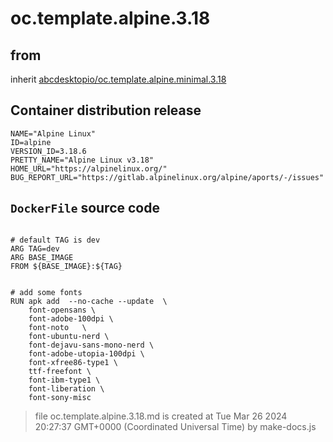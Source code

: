 # oc.template.alpine.3.18
## from
 inherit [abcdesktopio/oc.template.alpine.minimal.3.18](../oc.template.alpine.minimal.3.18)
## Container distribution release


``` 
NAME="Alpine Linux"
ID=alpine
VERSION_ID=3.18.6
PRETTY_NAME="Alpine Linux v3.18"
HOME_URL="https://alpinelinux.org/"
BUG_REPORT_URL="https://gitlab.alpinelinux.org/alpine/aports/-/issues"

```



## `DockerFile` source code

``` 

# default TAG is dev
ARG TAG=dev
ARG BASE_IMAGE
FROM ${BASE_IMAGE}:${TAG}


# add some fonts
RUN apk add  --no-cache --update  \
	font-opensans \
	font-adobe-100dpi \
	font-noto 	\
	font-ubuntu-nerd \
	font-dejavu-sans-mono-nerd \
	font-adobe-utopia-100dpi \
	font-xfree86-type1 \
	ttf-freefont \
	font-ibm-type1 \
	font-liberation \
	font-sony-misc

```



> file oc.template.alpine.3.18.md is created at Tue Mar 26 2024 20:27:37 GMT+0000 (Coordinated Universal Time) by make-docs.js

